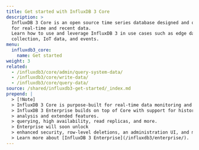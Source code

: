 ```yaml
---
title: Get started with InfluxDB 3 Core
description: >
  InfluxDB 3 Core is an open source time series database designed and optimized
  for real-time and recent data.
  Learn how to use and leverage InfluxDB 3 in use cases such as edge data
  collection, IoT data, and events.
menu:
  influxdb3_core:
    name: Get started
weight: 3 
related:
  - /influxdb3/core/admin/query-system-data/
  - /influxdb3/core/write-data/
  - /influxdb3/core/query-data/
source: /shared/influxdb3-get-started/_index.md
prepend: |
  > [!Note] 
  > InfluxDB 3 Core is purpose-built for real-time data monitoring and recent data.
  > InfluxDB 3 Enterprise builds on top of Core with support for historical data
  > analysis and extended features.
  > querying, high availability, read replicas, and more.
  > Enterprise will soon unlock
  > enhanced security, row-level deletions, an administration UI, and more.
  > Learn more about [InfluxDB 3 Enterprise](/influxdb3/enterprise/).
---
```


<!-- 
The content of this page is at
// SOURCE content/shared/influxdb3-get-started/_index.md
-->
